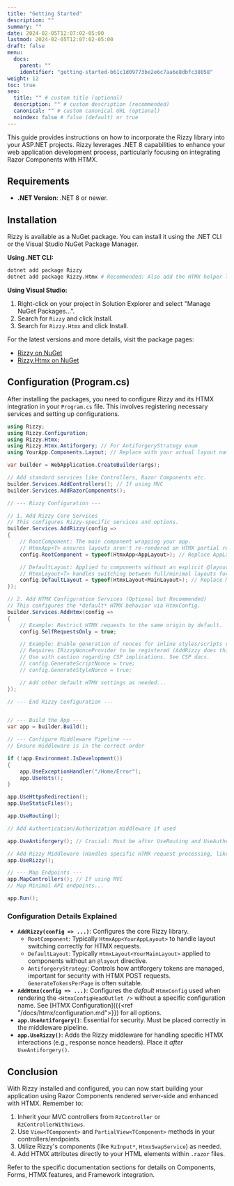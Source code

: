 ```yaml
---
title: "Getting Started"
description: ""
summary: ""
date: 2024-02-05T12:07:02-05:00
lastmod: 2024-02-05T12:07:02-05:00
draft: false
menu:
  docs:
    parent: ""
    identifier: "getting-started-b61c1d09773be2e6c7aa6e8dbfc38058"
weight: 12
toc: true
seo:
  title: "" # custom title (optional)
  description: "" # custom description (recommended)
  canonical: "" # custom canonical URL (optional)
  noindex: false # false (default) or true
---
```


This guide provides instructions on how to incorporate the Rizzy library into your ASP.NET projects. Rizzy leverages .NET 8 capabilities to enhance your web application development process, particularly focusing on integrating Razor Components with HTMX.

## Requirements

- **.NET Version**: .NET 8 or newer.

## Installation

Rizzy is available as a NuGet package. You can install it using the .NET CLI or the Visual Studio NuGet Package Manager.

**Using .NET CLI:**

```sh
dotnet add package Rizzy
dotnet add package Rizzy.Htmx # Recommended: Also add the HTMX helper library
```

**Using Visual Studio:**

1.  Right-click on your project in Solution Explorer and select "Manage NuGet Packages...".
2.  Search for `Rizzy` and click Install.
3.  Search for `Rizzy.Htmx` and click Install.

For the latest versions and more details, visit the package pages:
- [Rizzy on NuGet](https://www.nuget.org/packages/Rizzy)
- [Rizzy.Htmx on NuGet](https://www.nuget.org/packages/Rizzy.Htmx)

## Configuration (Program.cs)

After installing the packages, you need to configure Rizzy and its HTMX integration in your `Program.cs` file. This involves registering necessary services and setting up configurations.

```csharp
using Rizzy;
using Rizzy.Configuration;
using Rizzy.Htmx;
using Rizzy.Htmx.Antiforgery; // For AntiforgeryStrategy enum
using YourApp.Components.Layout; // Replace with your actual layout namespaces

var builder = WebApplication.CreateBuilder(args);

// Add standard services like Controllers, Razor Components etc.
builder.Services.AddControllers(); // If using MVC
builder.Services.AddRazorComponents();

// --- Rizzy Configuration ---

// 1. Add Rizzy Core Services
// This configures Rizzy-specific services and options.
builder.Services.AddRizzy(config =>
{
    // RootComponent: The main component wrapping your app.
    // HtmxApp<T> ensures layouts aren't re-rendered on HTMX partial requests.
    config.RootComponent = typeof(HtmxApp<AppLayout>); // Replace AppLayout with your root layout

    // DefaultLayout: Applied to components without an explicit @layout directive.
    // HtmxLayout<T> handles switching between full/minimal layouts for HTMX requests.
    config.DefaultLayout = typeof(HtmxLayout<MainLayout>); // Replace MainLayout with your default content layout
});

// 2. Add HTMX Configuration Services (Optional but Recommended)
// This configures the *default* HTMX behavior via HtmxConfig.
builder.Services.AddHtmx(config =>
{
    // Example: Restrict HTMX requests to the same origin by default.
    config.SelfRequestsOnly = true;

    // Example: Enable generation of nonces for inline styles/scripts via IRizzyNonceProvider
    // Requires IRizzyNonceProvider to be registered (AddRizzy does this).
    // Use with caution regarding CSP implications. See CSP docs.
    // config.GenerateScriptNonce = true;
    // config.GenerateStyleNonce = true;

    // Add other default HTMX settings as needed...
});

// --- End Rizzy Configuration ---


// --- Build the App ---
var app = builder.Build();

// --- Configure Middleware Pipeline ---
// Ensure middleware is in the correct order

if (!app.Environment.IsDevelopment())
{
    app.UseExceptionHandler("/Home/Error");
    app.UseHsts();
}

app.UseHttpsRedirection();
app.UseStaticFiles();

app.UseRouting();

// Add Authentication/Authorization middleware if used

app.UseAntiforgery(); // Crucial: Must be after UseRouting and UseAuthentication/UseAuthorization

// Add Rizzy Middleware (Handles specific HTMX request processing, like Nonce headers)
app.UseRizzy();

// --- Map Endpoints ---
app.MapControllers(); // If using MVC
// Map Minimal API endpoints...

app.Run();
```

### Configuration Details Explained

*   **`AddRizzy(config => ...)`**: Configures the core Rizzy library.
    *   `RootComponent`: Typically `HtmxApp<YourAppLayout>` to handle layout switching correctly for HTMX requests.
    *   `DefaultLayout`: Typically `HtmxLayout<YourMainLayout>` applied to components without an `@layout` directive.
    *   `AntiforgeryStrategy`: Controls how antiforgery tokens are managed, important for security with HTMX POST requests. `GenerateTokensPerPage` is often suitable.
*   **`AddHtmx(config => ...)`**: Configures the *default* `HtmxConfig` used when rendering the `<HtmxConfigHeadOutlet />` without a specific configuration name. See [HTMX Configuration]({{<ref "/docs/htmx/configuration.md">}}) for all options.
*   **`app.UseAntiforgery()`**: Essential for security. Must be placed correctly in the middleware pipeline.
*   **`app.UseRizzy()`**: Adds the Rizzy middleware for handling specific HTMX interactions (e.g., response nonce headers). Place it *after* `UseAntiforgery()`.

## Conclusion

With Rizzy installed and configured, you can now start building your application using Razor Components rendered server-side and enhanced with HTMX. Remember to:

1.  Inherit your MVC controllers from `RzController` or `RzControllerWithViews`.
2.  Use `View<TComponent>` and `PartialView<TComponent>` methods in your controllers/endpoints.
3.  Utilize Rizzy's components (like `RzInput*`, `HtmxSwapService`) as needed.
4.  Add HTMX attributes directly to your HTML elements within `.razor` files.

Refer to the specific documentation sections for details on Components, Forms, HTMX features, and Framework integration.
```